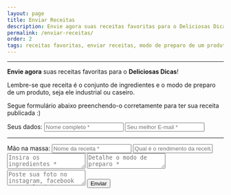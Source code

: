 ```yaml
---
layout: page
title: Enviar Receitas
description: Envie agora suas receitas favoritas para o Deliciosas Dicas!
permalink: /enviar-receitas/
order: 2
tags: receitas favoritas, enviar receitas, modo de preparo de um produto, sua receita publicada, receitas caseiras
---
```

---

**Envie agora** suas receitas favoritas para o **Deliciosas Dicas**!

Lembre-se que receita é o conjunto de ingredientes e o modo de preparo de um produto, seja ele industrial ou caseiro.

Segue formulário abaixo preenchendo-o corretamente para ter sua receita publicada :)

<form class="contato" action="https://formspree.io/deliciosasdicas@email.com" method="POST">
  <span>Seus dados:</span>
  <input type="text" name="name" required placeholder="Nome completo *">
  <input type="email" name="email" required placeholder="Seu melhor E-mail *">
  <hr>
  <span>Mão na massa:</span>
  <input type="text" name="name" required placeholder="Nome da receita *">
  <input type="text" name="name" required placeholder="Qual é o rendimento da receita? *">
  <textarea name="message" required placeholder="Insira os ingredientes *"></textarea>
  <textarea name="message" required placeholder="Detalhe o modo de preparo *"></textarea>
  <textarea name="message" required placeholder="Poste sua foto no instagram, facebook ou google drive e cole o link aqui (opcional)"></textarea>
  <button type="submit">Enviar</button>
</form>
